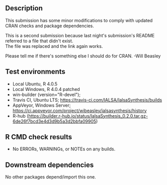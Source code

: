 ## Description
This submission has some minor modifications to comply with updated CRAN checks and package dependencies.

This is a second submission because last night's submission's README referred to a file that didn't exist.  
The file was replaced and the link again works.

Please tell me if there's something else I should do for CRAN.  -Will Beasley

## Test environments
* Local Ubuntu, R 4.0.5
* Local Windows, R 4.0.4 patched
* win-builder (version="R-devel"); <not responding>
* Travis CI, Ubuntu LTS; https://travis-ci.com/IALSA/IalsaSynthesis/builds
* AppVeyor, Windows Server; https://ci.appveyor.com/project/wibeasley/ialsasynthesis/history
* R-hub (https://builder.r-hub.io/status/IalsaSynthesis_0.2.0.tar.gz-6de26f7bcd3e4d3d9b5a3d2bbfa09905)

## R CMD check results
* No ERRORs, WARNINGs, or NOTEs on any builds.

## Downstream dependencies
No other packages depend/import this one.
